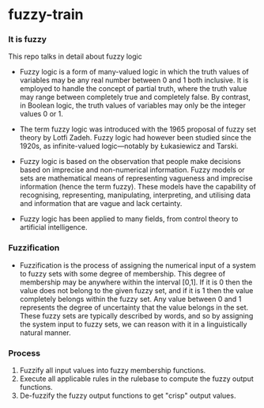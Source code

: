 # fuzzy-train
### It is fuzzy

This repo talks in detail about fuzzy logic

* Fuzzy logic is a form of many-valued logic in which the truth values of variables may be any real number between 0 and 1 both inclusive. It is employed to handle the concept of partial truth, where the truth value may range between completely true and completely false. By contrast, in Boolean logic, the truth values of variables may only be the integer values 0 or 1.

* The term fuzzy logic was introduced with the 1965 proposal of fuzzy set theory by Lotfi Zadeh. Fuzzy logic had however been studied since the 1920s, as infinite-valued logic—notably by Łukasiewicz and Tarski.

* Fuzzy logic is based on the observation that people make decisions based on imprecise and non-numerical information. Fuzzy models or sets are mathematical means of representing vagueness and imprecise information (hence the term fuzzy). These models have the capability of recognising, representing, manipulating, interpreting, and utilising data and information that are vague and lack certainty.

* Fuzzy logic has been applied to many fields, from control theory to artificial intelligence.

### Fuzzification
* Fuzzification is the process of assigning the numerical input of a system to fuzzy sets with some degree of membership. This degree of membership may be anywhere within the interval [0,1]. If it is 0 then the value does not belong to the given fuzzy set, and if it is 1 then the value completely belongs within the fuzzy set. Any value between 0 and 1 represents the degree of uncertainty that the value belongs in the set. These fuzzy sets are typically described by words, and so by assigning the system input to fuzzy sets, we can reason with it in a linguistically natural manner.

### Process
1. Fuzzify all input values into fuzzy membership functions.
1. Execute all applicable rules in the rulebase to compute the fuzzy output functions.
1. De-fuzzify the fuzzy output functions to get "crisp" output values.
